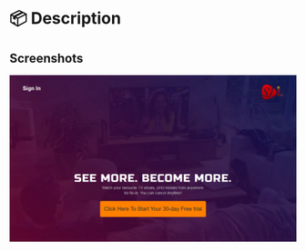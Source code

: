 # 📦 Description

## Screenshots
![Frontpage](https://github.com/VeniseTUTU/sjinet-lite/blob/master/docs/images/sjinet_frontpage.png)



